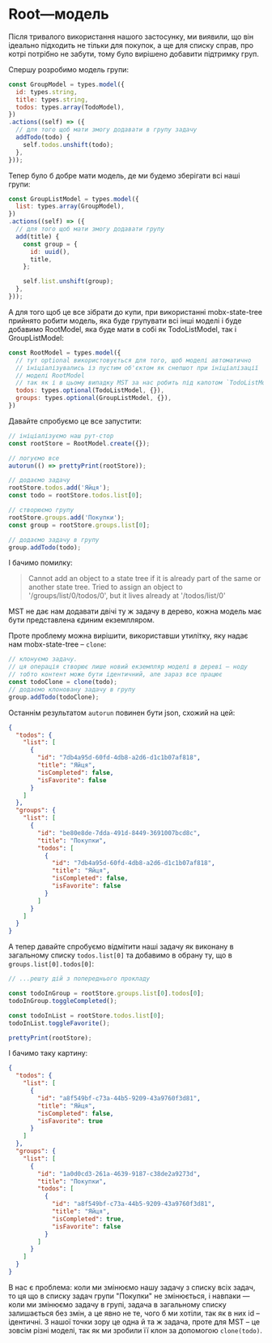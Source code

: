 # Root—модель

Після тривалого використання нашого застосунку, ми виявили, що він ідеально підходить не тільки для покупок, а ще для списку справ, про котрі потрібно не забути, тому було вирішено добавити підтримку груп.

Спершу розробимо модель групи:

```js
const GroupModel = types.model({
  id: types.string,
  title: types.string,
  todos: types.array(TodoModel),
})
.actions((self) => ({
  // для того щоб мати змогу додавати в групу задачу
  addTodo(todo) {
    self.todos.unshift(todo);
  },
}));
```

Тепер було б добре мати модель, де ми будемо зберігати всі наші групи:

```js
const GroupListModel = types.model({
  list: types.array(GroupModel),
})
.actions((self) => ({
  // для того щоб мати змогу додавати групу
  add(title) {
    const group = {
      id: uuid(),
      title,
    };

    self.list.unshift(group);
  },
}));
```

А для того щоб це все зібрати до купи, при використанні mobx-state-tree прийнято робити модель, яка буде групувати всі інші моделі і буде добавимо RootModel, яка буде мати в собі як TodoListModel, так і GroupListModel:

```js
const RootModel = types.model({
  // тут optional використовується для того, щоб моделі автоматично
  // ініціалізувались із пустим об'єктом як снепшот при ініціалізації
  // моделі RootModel
  // так як і в цьому випадку MST за нас робить під капотом `TodoListModel.create`
  todos: types.optional(TodoListModel, {}),
  groups: types.optional(GroupListModel, {}),
})
```

Давайте спробуємо це все запустити:

```js
// ініціалізуємо наш рут-стор
const rootStore = RootModel.create({});

// логуємо все
autorun(() => prettyPrint(rootStore));

// додаємо задачу
rootStore.todos.add('Яйця');
const todo = rootStore.todos.list[0];

// створюємо групу
rootStore.groups.add('Покупки');
const group = rootStore.groups.list[0];

// додаємо задачу в групу
group.addTodo(todo);
```

І бачимо помилку:
> Cannot add an object to a state tree if it is already part of the same or another state tree. Tried to assign an object to '/groups/list/0/todos/0', but it lives already at '/todos/list/0'

MST не дає нам додавати двічі ту ж задачу в дерево, кожна модель має бути представлена єдиним екземпляром.

Проте проблему можна вирішити, використавши утилітку, яку надає нам mobx-state-tree – `clone`:

```js
// клонуємо задачу.
// ця операція створює лише новий екземпляр моделі в дереві — ноду
// тобто контент може бути ідентичний, але зараз все працює
const todoClone = clone(todo);
// додаємо клоновану задачу в групу
group.addTodo(todoClone);
```

Останнім результатом `autorun` повинен бути json, схожий на цей:

```json
{
  "todos": {
    "list": [
      {
        "id": "7db4a95d-60fd-4db8-a2d6-d1c1b07af818",
        "title": "Яйця",
        "isCompleted": false,
        "isFavorite": false
      }
    ]
  },
  "groups": {
    "list": [
      {
        "id": "be80e8de-7dda-491d-8449-3691007bcd8c",
        "title": "Покупки",
        "todos": [
          {
            "id": "7db4a95d-60fd-4db8-a2d6-d1c1b07af818",
            "title": "Яйця",
            "isCompleted": false,
            "isFavorite": false
          }
        ]
      }
    ]
  }
}
```

А тепер давайте спробуємо відмітити наші задачу як виконану в загальному списку `todos.list[0]` та добавимо в обрану ту, що в `groups.list[0].todos[0]`:

```js
// ...решту дій з попереднього прокладу

const todoInGroup = rootStore.groups.list[0].todos[0];
todoInGroup.toggleCompleted();

const todoInList = rootStore.todos.list[0];
todoInList.toggleFavorite();

prettyPrint(rootStore);
```

І бачимо таку картину:

```json
{
  "todos": {
    "list": [
      {
        "id": "a8f549bf-c73a-44b5-9209-43a9760f3d81",
        "title": "Яйця",
        "isCompleted": false,
        "isFavorite": true
      }
    ]
  },
  "groups": {
    "list": [
      {
        "id": "1a0d0cd3-261a-4639-9187-c38de2a9273d",
        "title": "Покупки",
        "todos": [
          {
            "id": "a8f549bf-c73a-44b5-9209-43a9760f3d81",
            "title": "Яйця",
            "isCompleted": true,
            "isFavorite": false
          }
        ]
      }
    ]
  }
}
```

В нас є проблема: коли ми змінюємо нашу задачу з списку всіх задач, то ця що в списку задач групи "Покупки" не змінюється, і навпаки — коли ми змінюємо задачу в групі, задача в загальному списку залишається без змін, а це явно не те, чого б ми хотіли, так як в них id – ідентичні. З нашої точки зору це одна й та ж задача, проте для MST – це зовсім різні моделі, так як ми зробили її клон за допомогою `clone(todo)`.
